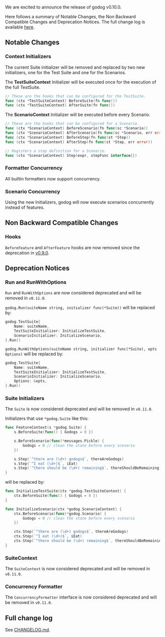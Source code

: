 We are excited to announce the release of godog v0.10.0.

Here follows a summary of Notable Changes, the Non Backward Compatible Changes and Deprecation Notices.
The full change log is available [here](https://github.com/tankyouoss/godog/blob/master/CHANGELOG.md#v0100).


Notable Changes
---------------

### Context Initializers
The current Suite initializer will be removed and replaced by two new initializers, one for the Test Suite and one for the Scenarios.

The **TestSuiteContext** Initializer will be executed once for the execution of the full TestSuite.
```go
// These are the hooks that can be configured for the TestSuite.
func (ctx *TestSuiteContext) BeforeSuite(fn func())
func (ctx *TestSuiteContext) AfterSuite(fn func())
```

The **ScenarioContext** Initializer will be executed before every Scenario.
```go
// These are the hooks that can be configured for a Scenario.
func (ctx *ScenarioContext) BeforeScenario(fn func(sc *Scenario))
func (ctx *ScenarioContext) AfterScenario(fn func(sc *Scenario, err error))
func (ctx *ScenarioContext) BeforeStep(fn func(st *Step))
func (ctx *ScenarioContext) AfterStep(fn func(st *Step, err error))

// Registers a step definition for a Scenario.
func (ctx *ScenarioContext) Step(expr, stepFunc interface{})
```

### Formatter Concurrency
All builtin formatters now support concurrency.

### Scenario Concurrency
Using the new Initializers, godog will now execute scenarios concurrently instead of features.


Non Backward Compatible Changes
-------------------------------

### Hooks
`BeforeFeature` and `AfterFeature` hooks are now removed since the deprecation in [v0.9.0](./v0.9.0.md).


Deprecation Notices
-------------------

### Run and RunWithOptions
`Run` and `RunWithOptions` are now considered deprecated and will be removed in `v0.11.0`.

`godog.Run(suiteName string, initializer func(*Suite))` will be replaced by:
```go
godog.TestSuite{
	Name: suiteName,
	TestSuiteInitializer: InitializeTestSuite,
	ScenarioInitializer: InitializeScenario,
}.Run()
```

`godog.RunWithOptions(suiteName string, initializer func(*Suite), opts Options)` will be replaced by:
```go
godog.TestSuite{
	Name: suiteName,
	TestSuiteInitializer: InitializeTestSuite,
	ScenarioInitializer: InitializeScenario,
	Options: &opts,
}.Run()
```

### Suite Initializers
The `Suite` is now considered deprecated and will be removed in `v0.11.0`.

Initializers that use `*godog.Suite` like this:
```go
func FeatureContext(s *godog.Suite) {
	s.BeforeSuite(func() { Godogs = 0 })

	s.BeforeScenario(func(*messages.Pickle) {
		Godogs = 0 // clean the state before every scenario
	})

	s.Step(`^there are (\d+) godogs$`, thereAreGodogs)
	s.Step(`^I eat (\d+)$`, iEat)
	s.Step(`^there should be (\d+) remaining$`, thereShouldBeRemaining)
}
```

will be replaced by:
```go
func InitializeTestSuite(ctx *godog.TestSuiteContext) {
	ctx.BeforeSuite(func() { Godogs = 0 })
}

func InitializeScenario(ctx *godog.ScenarioContext) {
	ctx.BeforeScenario(func(*godog.Scenario) {
		Godogs = 0 // clean the state before every scenario
	})

	ctx.Step(`^there are (\d+) godogs$`, thereAreGodogs)
	ctx.Step(`^I eat (\d+)$`, iEat)
	ctx.Step(`^there should be (\d+) remaining$`, thereShouldBeRemaining)
}
```

### SuiteContext
The `SuiteContext` is now considered deprecated and will be removed in `v0.11.0`.

### Concurrency Formatter
The `ConcurrencyFormatter` interface is now considered deprecated and will be removed in `v0.11.0`.

Full change log
---------------

See [CHANGELOG.md](https://github.com/tankyouoss/godog/blob/master/CHANGELOG.md#v0100).
